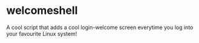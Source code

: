 # welcomeshell
A cool script that adds a cool login-welcome screen everytime you log into your favourite Linux system!
